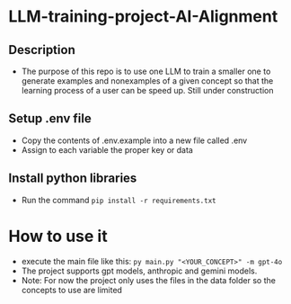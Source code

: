 # LLM-training-project-AI-Alignment


## Description
* The purpose of this repo is to use one LLM to train a smaller one to generate examples and nonexamples of a given concept so that the learning process of a user can be speed up. Still under construction

## Setup .env file
* Copy the contents of .env.example into a new file called .env
* Assign to each variable the proper key or data

## Install python libraries

* Run the command `pip install -r requirements.txt`

# How to use it
* execute the main file like this: `py main.py "<YOUR_CONCEPT>" -m gpt-4o`
* The project supports gpt models, anthropic and gemini models.
* Note: For now the project only uses the files in the data folder so the concepts to use are limited 